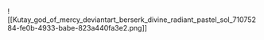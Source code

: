 ![[Kutay_god_of_mercy_deviantart_berserk_divine_radiant_pastel_sol_71075284-fe0b-4933-babe-823a440fa3e2.png]]